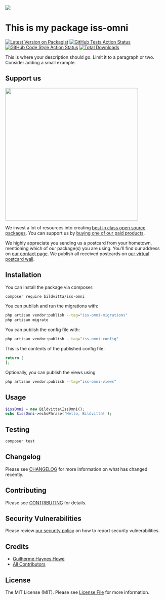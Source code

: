 
[<img src="https://github-ads.s3.eu-central-1.amazonaws.com/support-ukraine.svg?t=1" />](https://supportukrainenow.org)

# This is my package iss-omni

[![Latest Version on Packagist](https://img.shields.io/packagist/v/bildvitta/iss-omni.svg?style=flat-square)](https://packagist.org/packages/bildvitta/iss-omni)
[![GitHub Tests Action Status](https://img.shields.io/github/workflow/status/bildvitta/iss-omni/run-tests?label=tests)](https://github.com/bildvitta/iss-omni/actions?query=workflow%3Arun-tests+branch%3Amain)
[![GitHub Code Style Action Status](https://img.shields.io/github/workflow/status/bildvitta/iss-omni/Check%20&%20fix%20styling?label=code%20style)](https://github.com/bildvitta/iss-omni/actions?query=workflow%3A"Check+%26+fix+styling"+branch%3Amain)
[![Total Downloads](https://img.shields.io/packagist/dt/bildvitta/iss-omni.svg?style=flat-square)](https://packagist.org/packages/bildvitta/iss-omni)

This is where your description should go. Limit it to a paragraph or two. Consider adding a small example.

## Support us

[<img src="https://github-ads.s3.eu-central-1.amazonaws.com/iss-omni.jpg?t=1" width="419px" />](https://spatie.be/github-ad-click/iss-omni)

We invest a lot of resources into creating [best in class open source packages](https://spatie.be/open-source). You can support us by [buying one of our paid products](https://spatie.be/open-source/support-us).

We highly appreciate you sending us a postcard from your hometown, mentioning which of our package(s) you are using. You'll find our address on [our contact page](https://spatie.be/about-us). We publish all received postcards on [our virtual postcard wall](https://spatie.be/open-source/postcards).

## Installation

You can install the package via composer:

```bash
composer require bildvitta/iss-omni
```

You can publish and run the migrations with:

```bash
php artisan vendor:publish --tag="iss-omni-migrations"
php artisan migrate
```

You can publish the config file with:

```bash
php artisan vendor:publish --tag="iss-omni-config"
```

This is the contents of the published config file:

```php
return [
];
```

Optionally, you can publish the views using

```bash
php artisan vendor:publish --tag="iss-omni-views"
```

## Usage

```php
$issOmni = new Bildvitta\IssOmni();
echo $issOmni->echoPhrase('Hello, Bildvitta!');
```

## Testing

```bash
composer test
```

## Changelog

Please see [CHANGELOG](CHANGELOG.md) for more information on what has changed recently.

## Contributing

Please see [CONTRIBUTING](https://github.com/spatie/.github/blob/main/CONTRIBUTING.md) for details.

## Security Vulnerabilities

Please review [our security policy](../../security/policy) on how to report security vulnerabilities.

## Credits

- [Guilherme Haynes Howe](https://github.com/zerossb)
- [All Contributors](../../contributors)

## License

The MIT License (MIT). Please see [License File](LICENSE.md) for more information.
